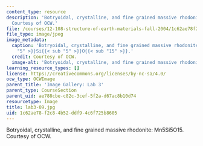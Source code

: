 ```yaml
---
content_type: resource
description: 'Botryoidal, crystalline, and fine grained massive rhodonite: Mn5Si5O15.
  Courtesy of OCW.'
file: /courses/12-108-structure-of-earth-materials-fall-2004/1c62ae78f2c84b52ddf94c6f725b8605_lab3-09.jpg
file_type: image/jpeg
image_metadata:
  caption: 'Botryoidal, crystalline, and fine grained massive rhodonite: Mn{{< sub
    "5" >}}Si{{< sub "5" >}}O{{< sub "15" >}}.'
  credit: Courtesy of OCW.
  image-alt: 'Botryoidal, crystalline, and fine grained massive rhodonite. '
learning_resource_types: []
license: https://creativecommons.org/licenses/by-nc-sa/4.0/
ocw_type: OCWImage
parent_title: 'Image Gallery: Lab 3'
parent_type: CourseSection
parent_uid: ae788cbe-c82c-3cef-5f2a-d67ac8b10d74
resourcetype: Image
title: lab3-09.jpg
uid: 1c62ae78-f2c8-4b52-ddf9-4c6f725b8605
---
```

Botryoidal, crystalline, and fine grained massive rhodonite: Mn5Si5O15. Courtesy of OCW.
